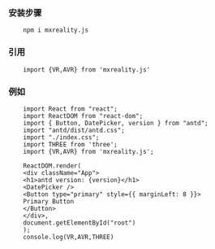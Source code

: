 ###     安装步骤

        npm i mxreality.js

###     引用

        import {VR,AVR} from 'mxreality.js'

###     例如

        import React from "react";
        import ReactDOM from "react-dom";
        import { Button, DatePicker, version } from "antd";
        import "antd/dist/antd.css";
        import "./index.css";
        import THREE from 'three';
        import {VR,AVR} from 'mxreality.js';

        ReactDOM.render(
        <div className="App">
        <h1>antd version: {version}</h1>
        <DatePicker />
        <Button type="primary" style={{ marginLeft: 8 }}>
        Primary Button
        </Button>
        </div>,
        document.getElementById("root")
        );
        console.log(VR,AVR,THREE)